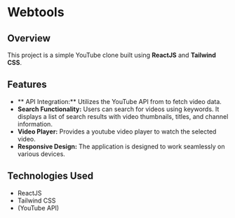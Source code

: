 # Webtools

## Overview
This project is a simple YouTube clone built using **ReactJS** and **Tailwind CSS**.
## Features
- ** API Integration:** Utilizes the YouTube API from to fetch video data.
- **Search Functionality:** Users can search for videos using keywords. It displays a list of search results with video thumbnails, titles, and channel information.
- **Video Player:** Provides a youtube video player to watch the selected video.
- **Responsive Design:** The application is designed to work seamlessly on various devices.

## Technologies Used
- ReactJS
- Tailwind CSS
- (YouTube API)
